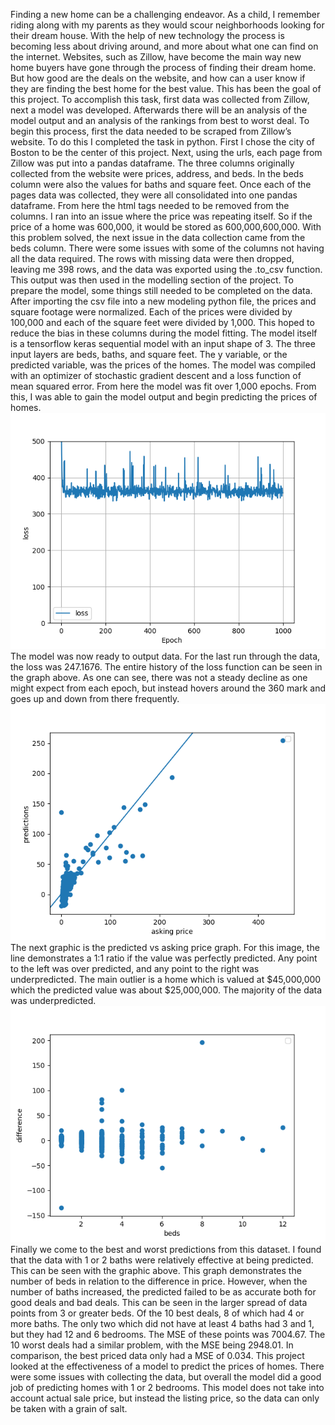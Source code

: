 Finding a new home can be a challenging endeavor. As a child, I remember riding along with my parents as they would scour neighborhoods looking for their dream house. With the help of new technology the process is becoming less about driving around, and more about what one can find on the internet. Websites, such as Zillow, have become the main way new home buyers have gone through the process of finding their dream home. But how good are the deals on the website, and how can a user know if they are finding the best home for the best value. This has been the goal of this project. To accomplish this task, first data was collected from Zillow, next a model was developed. Afterwards there will be an analysis of the model output and an analysis of the rankings from best to worst deal. 
To begin this process, first the data needed to be scraped from Zillow’s website. To do this I completed the task in python. First I chose the city of Boston to be the center of this project. Next, using the urls, each page from Zillow was put into a pandas dataframe. The three columns originally collected from the website were prices, address, and beds. In the beds column were also the values for baths and square feet. Once each of the pages data was collected, they were all consolidated into one pandas dataframe. From here the html tags needed to be removed from the columns. I ran into an issue where the price was repeating itself. So if the price of a home was 600,000, it would be stored as 600,000,600,000. With this problem solved, the next issue in the data collection came from the beds column. There were some issues with some of the columns not having all the data required. The rows with missing data were then dropped, leaving me 398 rows, and the data was exported using the .to_csv function. This output was then used in the modelling section of the project.
To prepare the model, some things still needed to be completed on the data. After importing the csv file into a new modeling python file, the prices and square footage were normalized. Each of the prices were divided by 100,000 and each of the square feet were divided by 1,000. This hoped to reduce the bias in these columns during the model fitting. The model itself is a tensorflow keras sequential model with an input shape of 3. The three input layers are beds, baths, and square feet. The y variable, or the predicted variable, was the prices of the homes. The model was compiled with an optimizer of stochastic gradient descent and a loss function of mean squared error. From here the model was fit over 1,000 epochs. From this, I was able to gain the model output and begin predicting the prices of homes. 
![Alt Text](/project1_mse.png)
The model was now ready to output data. For the last run through the data, the loss was 247.1676. The entire history of the loss function can be seen in the graph above. As one can see, there was not a steady decline as one might expect from each epoch, but instead hovers around the 360 mark and goes up and down from there frequently. 
![Alt_Text](/project1_predvasking.png)
The next graphic is the predicted vs asking price graph. For this image, the line demonstrates a 1:1 ratio if the value was perfectly predicted. Any point to the left was over predicted, and any point to the right was underpredicted. The main outlier is a home which is valued at $45,000,000 which the predicted value was about $25,000,000. The majority of the data was underpredicted. 
![Alt_Text](/project1_bedsvdiff.png)
Finally we come to the best and worst predictions from this dataset. I found that the data with 1 or 2 baths were relatively effective at being predicted. This can be seen with the graphic above. This graph demonstrates the number of beds in relation to the difference in price. However, when the number of baths increased, the predicted failed to be as accurate both for good deals and bad deals. This can be seen in the larger spread of data points from 3 or greater beds. Of the 10 best deals, 8 of which had 4 or more baths. The only two which did not have at least 4 baths had 3 and 1, but they had 12 and 6 bedrooms. The MSE of these points was 7004.67. The 10 worst deals had a similar problem, with the MSE being 2948.01. In comparison, the best priced data only had a MSE of 0.034. 
This project looked at the effectiveness of a model to predict the prices of homes. There were some issues with collecting the data, but overall the model did a good job of predicting homes with 1 or 2 bedrooms. This model does not take into account actual sale price, but instead the listing price, so the data can only be taken with a grain of salt. 
